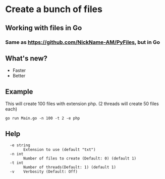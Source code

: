 # Create a bunch of files

## Working with files in Go
### Same as https://github.com/NickName-AM/PyFiles, but in Go


## What's new?
- Faster
- Better

## Example
This will create 100 files with extension php. (2 threads will create 50 files each)
```
go run Main.go -n 100 -t 2 -e php
```

## Help
```
  -e string
        Extension to use (default "txt")
  -n int
        Number of files to create (Default: 0) (default 1)
  -t int
        Number of threads(Default: 1) (default 1)
  -v    Verbosity (Default: Off)
```